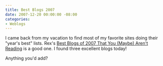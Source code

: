```yaml
---
title: Best Blogs 2007
date: 2007-12-20 00:00:00 -08:00
categories:
- Weblogs
---
```


<p>I came back from my vacation to find most of my favorite sites doing their "year's best" lists. Rex's <a href="http://www.fimoculous.com/archive/post-3535.cfm">Best Blogs of 2007 That You (Maybe) Aren't Reading</a> is a good one. I found three excellent blogs today!</p>

<p>Anything you'd add?</p>
